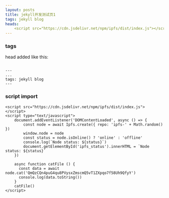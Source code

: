 ```yaml
---
layout: posts
title: jekyll开发测试页1
tags: jekyll blog
heads: 
    <script src="https://cdn.jsdelivr.net/npm/ipfs/dist/index.js"></script>
---
```


### tags
head added like this:

```text

---
...
tags: jekyll blog
---

```

### script import
<div id="ipfs_status"></div>
<script src="https://cdn.jsdelivr.net/npm/ipfs/dist/index.js"></script>
<script type="text/javascript">
    document.addEventListener('DOMContentLoaded', async () => {
        const node = await Ipfs.create({ repo: 'ipfs-' + Math.random() })
        window.node = node
        const status = node.isOnline() ? 'online' : 'offline'
        console.log(`Node status: ${status}`)
        document.getElementById('ipfs_status').innerHTML = `Node status: ${status}`
    })
    
    async function catFile () {
      const data = await node.cat('QmQzCQn4puG4qu8PVysxZmscmQ5vT1ZXpqo7f58Uh9QfyY')
      console.log(data.toString())
    }
    catFile()
</script>

```text
<script src="https://cdn.jsdelivr.net/npm/ipfs/dist/index.js"></script>
<script type="text/javascript">
    document.addEventListener('DOMContentLoaded', async () => {
        const node = await Ipfs.create({ repo: 'ipfs-' + Math.random() })
        window.node = node
        const status = node.isOnline() ? 'online' : 'offline'
        console.log(`Node status: ${status}`)
        document.getElementById('ipfs_status').innerHTML = `Node status: ${status}`
    })
    
    async function catFile () {
      const data = await node.cat('QmQzCQn4puG4qu8PVysxZmscmQ5vT1ZXpqo7f58Uh9QfyY')
      console.log(data.toString())
    }
    catFile()
</script>
```


